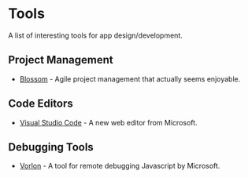 # Tools

A list of interesting tools for app design/development.

## Project Management

* [Blossom](http://www.blossom.io) - Agile project management that actually seems enjoyable.

## Code Editors

* [Visual Studio Code](http://code.visualstudio.com/) - A new web editor from Microsoft.

## Debugging Tools

* [Vorlon](http://vorlonjs.com/) - A tool for remote debugging Javascript by Microsoft.
